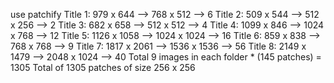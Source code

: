 
use patchify
Title 1: 979 x 644 --> 768 x 512 --> 6
Title 2: 509 x 544 --> 512 x 256 --> 2
Title 3: 682 x 658 --> 512 x 512 --> 4
Title 4: 1099 x 846 --> 1024 x 768 --> 12
Title 5: 1126 x 1058 --> 1024 x 1024 --> 16
Title 6: 859 x 838 --> 768 x 768 --> 9
Title 7: 1817 x 2061 --> 1536 x 1536 --> 56
Title 8: 2149 x 1479 --> 2048 x 1024 --> 40
Total 9 images in each folder * (145 patches) = 1305
Total of 1305 patches of size 256 x 256
